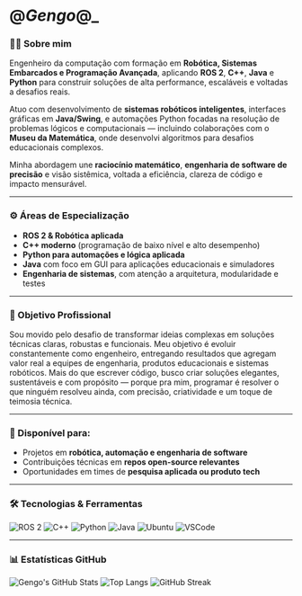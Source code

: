
# @_Gengo_@_

### 👨‍💻 Sobre mim

Engenheiro da computação com formação em **Robótica, Sistemas Embarcados e Programação Avançada**, aplicando **ROS 2**, **C++**, **Java** e **Python** para construir soluções de alta performance, escaláveis e voltadas a desafios reais.

Atuo com desenvolvimento de **sistemas robóticos inteligentes**, interfaces gráficas em **Java/Swing**, e automações Python focadas na resolução de problemas lógicos e computacionais — incluindo colaborações com o **Museu da Matemática**, onde desenvolvi algoritmos para desafios educacionais complexos.

Minha abordagem une **raciocínio matemático**, **engenharia de software de precisão** e visão sistêmica, voltada a eficiência, clareza de código e impacto mensurável.

---

### ⚙️ Áreas de Especialização

- **ROS 2 & Robótica aplicada**
- **C++ moderno** (programação de baixo nível e alto desempenho)
- **Python para automações e lógica aplicada**
- **Java** com foco em GUI para aplicações educacionais e simuladores
- **Engenharia de sistemas**, com atenção a arquitetura, modularidade e testes

---

### 🎯 Objetivo Profissional

Sou movido pelo desafio de transformar ideias complexas em soluções técnicas claras, robustas e funcionais. Meu objetivo é evoluir constantemente como engenheiro, entregando resultados que agregam valor real a equipes de engenharia, produtos educacionais e sistemas robóticos. Mais do que escrever código, busco criar soluções elegantes, sustentáveis e com propósito — porque pra mim, programar é resolver o que ninguém resolveu ainda, com precisão, criatividade e um toque de teimosia técnica.

---

### 📌 Disponível para:

- Projetos em **robótica, automação e engenharia de software**
- Contribuições técnicas em **repos open-source relevantes**
- Oportunidades em times de **pesquisa aplicada ou produto tech**

---

### 🛠️ Tecnologias & Ferramentas

![ROS 2](https://img.shields.io/badge/ROS2-F4F4F4?style=for-the-badge&logo=ros&logoColor=black)
![C++](https://img.shields.io/badge/C++-00599C?style=for-the-badge&logo=c%2B%2B&logoColor=white)
![Python](https://img.shields.io/badge/Python-3776AB?style=for-the-badge&logo=python&logoColor=white)
![Java](https://img.shields.io/badge/Java-ED8B00?style=for-the-badge&logo=java&logoColor=white)
![Ubuntu](https://img.shields.io/badge/Ubuntu-E95420?style=for-the-badge&logo=ubuntu&logoColor=white)
![VSCode](https://img.shields.io/badge/VS%20Code-007ACC?style=for-the-badge&logo=visual-studio-code&logoColor=white)

---

### 📊 Estatísticas GitHub

![Gengo's GitHub Stats](https://github-readme-stats.vercel.app/api?username=Gengo250&show_icons=true&theme=radical)
![Top Langs](https://github-readme-stats.vercel.app/api/top-langs/?username=Gengo250&layout=compact&theme=radical)
![GitHub Streak](https://github-readme-streak-stats.herokuapp.com?user=Gengo250&theme=radical&date_format=M%20j%5B%2C%20Y%5D)

